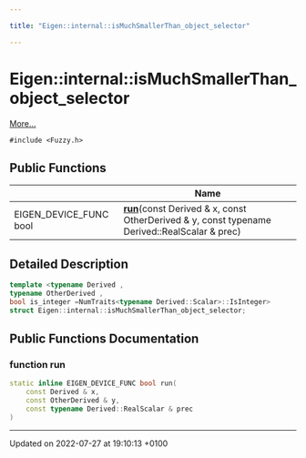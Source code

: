 ```yaml
---

title: "Eigen::internal::isMuchSmallerThan_object_selector"

---
```


# Eigen::internal::isMuchSmallerThan_object_selector



 [More...](#detailed-description)


`#include <Fuzzy.h>`

## Public Functions

|                | Name           |
| -------------- | -------------- |
| EIGEN_DEVICE_FUNC bool | **[run](http://example.org/classes/structeigen_1_1internal_1_1ismuchsmallerthan__object__selector/#function-run)**(const Derived & x, const OtherDerived & y, const typename Derived::RealScalar & prec) |

## Detailed Description

```cpp
template <typename Derived ,
typename OtherDerived ,
bool is_integer =NumTraits<typename Derived::Scalar>::IsInteger>
struct Eigen::internal::isMuchSmallerThan_object_selector;
```

## Public Functions Documentation

### function run

```cpp
static inline EIGEN_DEVICE_FUNC bool run(
    const Derived & x,
    const OtherDerived & y,
    const typename Derived::RealScalar & prec
)
```


-------------------------------

Updated on 2022-07-27 at 19:10:13 +0100